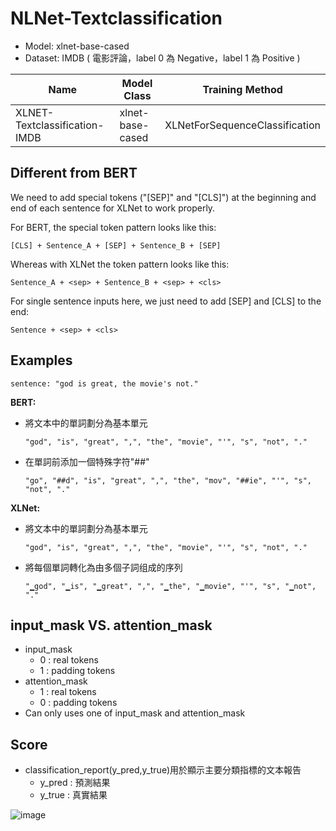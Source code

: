 # NLNet-Textclassification

* Model: xlnet-base-cased
* Dataset: IMDB ( 電影評論，label 0 為 Negative，label 1 為 Positive )

| Name         | Model Class   | Training Method  |
|-------|-------|-------|
| XLNET-Textclassification-IMDB | xlnet-base-cased | XLNetForSequenceClassification |

## Different from BERT
We need to add special tokens ("[SEP]" and "[CLS]") at the beginning and end of each sentence for XLNet to work properly. 

For BERT, the special token pattern looks like this:

    [CLS] + Sentence_A + [SEP] + Sentence_B + [SEP]

Whereas with XLNet the token pattern looks like this:

    Sentence_A + <sep> + Sentence_B + <sep> + <cls>
    
For single sentence inputs here, we just need to add [SEP] and [CLS] to the end:

    Sentence + <sep> + <cls>

## Examples
```
sentence: "god is great, the movie's not." 
```
**BERT:**

* 將文本中的單詞劃分為基本單元

  `"god", "is", "great", ",", "the", "movie", "'", "s", "not", "."`

* 在單詞前添加一個特殊字符"##"

  `"go", "##d", "is", "great", ",", "the", "mov", "##ie", "'", "s", "not", "."`

**XLNet:**

* 將文本中的單詞劃分為基本單元

  `"god", "is", "great", ",", "the", "movie", "'", "s", "not", "."`

* 將每個單詞轉化為由多個子詞组成的序列

  `"▁god", "▁is", "▁great", ",", "▁the", "▁movie", "'", "s", "▁not", "."`
  
  
## input_mask VS. attention_mask
+ input_mask
  + 0 : real tokens 
  + 1 : padding tokens
+ attention_mask
  + 1 : real tokens 
  + 0 : padding tokens
+ Can only uses one of input_mask and attention_mask
 
 
## Score
+ classification_report(y_pred,y_true)用於顯示主要分類指標的文本報告
  + y_pred : 預測結果
  + y_true : 真實結果
 
![image](https://user-images.githubusercontent.com/43805264/231718595-aa4a6429-e006-45f6-a528-ed8c255e2c7c.png)

  
  
